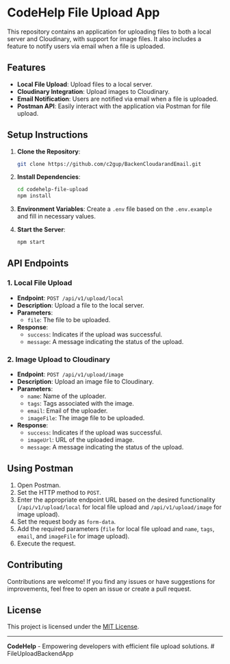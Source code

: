 # CodeHelp File Upload App

This repository contains an application for uploading files to both a local server and Cloudinary, with support for image files. It also includes a feature to notify users via email when a file is uploaded.

## Features

- **Local File Upload**: Upload files to a local server.
- **Cloudinary Integration**: Upload images to Cloudinary.
- **Email Notification**: Users are notified via email when a file is uploaded.
- **Postman API**: Easily interact with the application via Postman for file upload.

## Setup Instructions

1. **Clone the Repository**: 
    ```bash
    git clone https://github.com/c2gup/BackenCloudarandEmail.git
    ```

2. **Install Dependencies**:
    ```bash
    cd codehelp-file-upload
    npm install
    ```

3. **Environment Variables**:
    Create a `.env` file based on the `.env.example` and fill in necessary values.

4. **Start the Server**:
    ```bash
    npm start
    ```

## API Endpoints

### 1. Local File Upload

- **Endpoint**: `POST /api/v1/upload/local`
- **Description**: Upload a file to the local server.
- **Parameters**:
    - `file`: The file to be uploaded.
- **Response**:
    - `success`: Indicates if the upload was successful.
    - `message`: A message indicating the status of the upload.

### 2. Image Upload to Cloudinary

- **Endpoint**: `POST /api/v1/upload/image`
- **Description**: Upload an image file to Cloudinary.
- **Parameters**:
    - `name`: Name of the uploader.
    - `tags`: Tags associated with the image.
    - `email`: Email of the uploader.
    - `imageFile`: The image file to be uploaded.
- **Response**:
    - `success`: Indicates if the upload was successful.
    - `imageUrl`: URL of the uploaded image.
    - `message`: A message indicating the status of the upload.

## Using Postman

1. Open Postman.
2. Set the HTTP method to `POST`.
3. Enter the appropriate endpoint URL based on the desired functionality (`/api/v1/upload/local` for local file upload and `/api/v1/upload/image` for image upload).
4. Set the request body as `form-data`.
5. Add the required parameters (`file` for local file upload and `name`, `tags`, `email`, and `imageFile` for image upload).
6. Execute the request.

## Contributing

Contributions are welcome! If you find any issues or have suggestions for improvements, feel free to open an issue or create a pull request.

## License

This project is licensed under the [MIT License](LICENSE).

---

**CodeHelp** - Empowering developers with efficient file upload solutions.
#   F i l e U p l o a d B a c k e n d A p p  
 